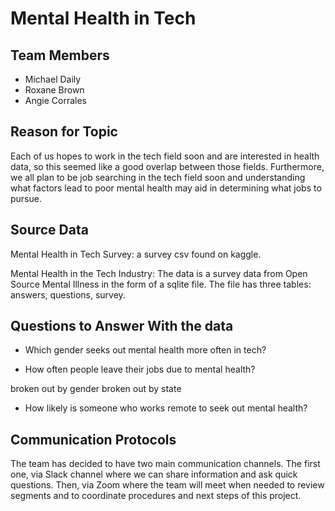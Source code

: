 # Mental Health in Tech

## Team Members
* Michael Daily 
* Roxane Brown
* Angie Corrales

## Reason for Topic
Each of us hopes to work in the tech field soon and are interested in health data, so this seemed like a good overlap between those fields. Furthermore, we all plan to be 
job searching in the tech field soon and understanding what factors lead to poor mental health may aid in determining what jobs to pursue. 
## Source Data
Mental Health in Tech Survey: a survey csv found on kaggle.

Mental Health in the Tech Industry: The data is a survey data from Open Source Mental Illness in the form of a sqlite file. The file has three tables: answers, questions,
survey.

## Questions to Answer With the data
* Which gender seeks out mental health more often in tech?

* How often people leave their jobs due to mental health?

broken out by gender
broken out by state

* How likely is someone who works remote to seek out mental health?

## Communication Protocols
The team has decided to have two main communication channels. The first one, via Slack channel where we can share information and ask quick questions. Then, via Zoom where the team will meet when needed to review segments and to coordinate procedures and next steps of this project. 



